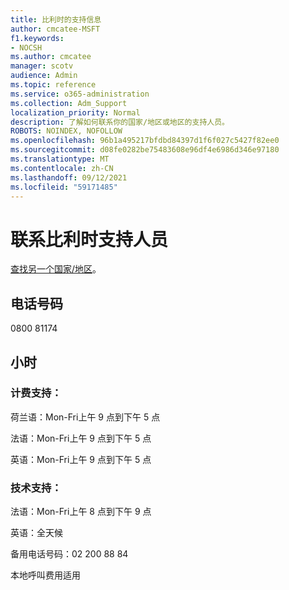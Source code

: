 ```yaml
---
title: 比利时的支持信息
author: cmcatee-MSFT
f1.keywords:
- NOCSH
ms.author: cmcatee
manager: scotv
audience: Admin
ms.topic: reference
ms.service: o365-administration
ms.collection: Adm_Support
localization_priority: Normal
description: 了解如何联系你的国家/地区或地区的支持人员。
ROBOTS: NOINDEX, NOFOLLOW
ms.openlocfilehash: 96b1a495217bfdbd84397d1f6f027c5427f82ee0
ms.sourcegitcommit: d08fe0282be75483608e96df4e6986d346e97180
ms.translationtype: MT
ms.contentlocale: zh-CN
ms.lasthandoff: 09/12/2021
ms.locfileid: "59171485"
---
```

# <a name="contact-support-for-belgium"></a>联系比利时支持人员

[查找另一个国家/地区](../../business-video/get-help-support.md)。

## <a name="phone-number"></a>电话号码
0800 81174

## <a name="hours"></a>小时
### <a name="billing-support"></a>计费支持：

荷兰语：Mon-Fri上午 9 点到下午 5 点

法语：Mon-Fri上午 9 点到下午 5 点

英语：Mon-Fri上午 9 点到下午 5 点

### <a name="technical-support"></a>技术支持：

法语：Mon-Fri上午 8 点到下午 9 点

英语：全天候

备用电话号码：02 200 88 84

本地呼叫费用适用
